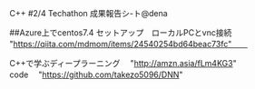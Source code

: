 
C++
#2/4  Techathon 成果報告シ-ト@dena  

##Azure上でcentos7.4 セットアップ　ローカルPCとvnc接続　　  　　
　"https://qiita.com/mdmom/items/24540254bd64beac73fc"　　

 C++で学ぶディープラーニング　 "http://amzn.asia/fLm4KG3"  
  code 　"https://github.com/takezo5096/DNN"     
